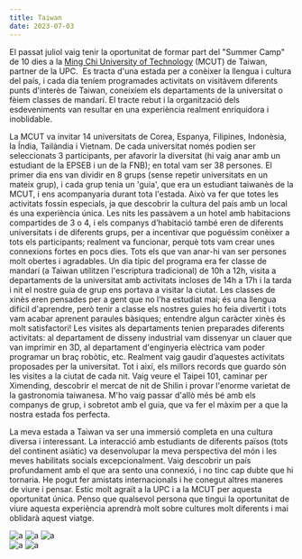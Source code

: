 ```yaml
---
title: Taiwan
date: 2023-07-03
---
```


<div class="post-taiwan">
  <div class="post-text">
    <p>
    El passat juliol vaig tenir la oportunitat de formar part del "Summer Camp" de 10 dies a la <a href="https://www.mcut.edu.tw/?Lang=en">Ming Chi University of Technology</a> (MCUT) de Taiwan, partner de la UPC.  Es tracta d'una estada per a conèixer la llengua i cultura del país, i cada dia teníem programades activitats on visitàvem diferents punts d'interès de Taiwan, coneixíem els departaments de la universitat o fèiem classes de mandarí. El tracte rebut i la organització dels esdeveniments van resultar en una experiència realment enriquidora i inoblidable.
    </p>
    <p>
    La MCUT va invitar 14 universitats de Corea, Espanya, Filipines, Indonèsia, la Índia, Tailàndia i Vietnam. De cada universitat només podien ser seleccionats 3 participants, per afavorir la diversitat (hi vaig anar amb un estudiant de la EPSEB i un de la FNB); en total vam ser 38 persones. El primer dia ens van dividir en 8 grups (sense repetir universitats en un mateix grup), i cada grup tenia un 'guia', que era un estudiant taiwanès de la MCUT, i ens acompanyaria durant tota l'estada. Això va fer que totes les activitats fossin especials, ja que descobrir la cultura del país amb un local és una experiència única. Les nits les passàvem a un hotel amb habitacions compartides de 3 o 4, i els companys d’habitació també eren de diferents universitats i de diferents grups, per a incentivar que poguéssim conèixer a tots els participants; realment va funcionar, perquè tots vam crear unes connexions fortes en pocs dies. Tots els que van anar-hi van ser persones molt obertes i agradables.
    Un dia típic del programa era fer classe de mandarí (a Taiwan utilitzen l'escriptura tradicional) de 10h a 12h, visita a departaments de la universitat amb activitats incloses de 14h a 17h i la tarda i nit el nostre guia de grup ens portava a visitar la ciutat. Les classes de xinès eren pensades per a gent que no l'ha estudiat mai; és una llengua difícil d'aprendre, però tenir a classe els nostres guies ho feia divertit i tots vam acabar aprenent paraules bàsiques; entendre algun caràcter xinès és molt satisfactori! Les visites als departaments tenien preparades diferents activitats: al departament de disseny industrial vam dissenyar un clauer que van imprimir en 3D, al departament d'enginyeria elèctrica vam poder programar un braç robòtic, etc. Realment vaig gaudir d’aquestes activitats proposades per la universitat. Tot i així, els millors records que guardo són les visites a la ciutat de cada nit. Vaig veure el Taipei 101, caminar per Ximending, descobrir el mercat de nit de Shilin i provar l'enorme varietat de la gastronomia taiwanesa. M'ho vaig passar d'allò més bé amb els companys de grup, i sobretot amb el guia, que va fer el màxim per a que la nostra estada fos perfecta.
    </p>
    <p>
    La meva estada a Taiwan va ser una immersió completa en una cultura diversa i interessant. La interacció amb estudiants de diferents països (tots del continent asiàtic) va desenvolupar la meva perspectiva del món i les meves habilitats socials excepcionalment. Vaig descobrir un país profundament amb el que ara sento una connexió, i no tinc cap dubte que hi tornaria. He pogut fer amistats internacionals i he conegut altres maneres de viure i pensar. Estic molt agraït a la UPC i a la MCUT per aquesta oportunitat única. Penso que qualsevol persona que tingui la oportunitat de viure aquesta experiència aprendrà molt sobre cultures molt diferents i mai oblidarà aquest viatge.
    </p>
  </div>

  <div class="post-img">
    <div class="post-img-left">
      <img src="/posts/2023-07-03-taiwan/IMG_5218.jpg" alt="a" />
      <img src="/posts/2023-07-03-taiwan/IMG_5226.jpg" alt="a" />
      <img src="/posts/2023-07-03-taiwan/IMG_5234.jpg" alt="a" />
    </div>
    <div class="post-img-right">
      <img src="/posts/2023-07-03-taiwan/IMG_5204.jpg" alt="a" />
      <img src="/posts/2023-07-03-taiwan/IMG_5213.jpg" alt="a" />
    </div>
  </div>
</div>
